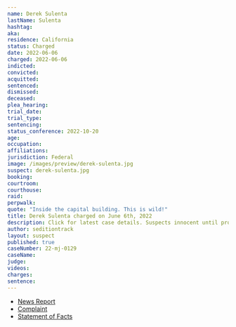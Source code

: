 ```yaml
---
name: Derek Sulenta
lastName: Sulenta
hashtag:
aka:
residence: California
status: Charged
date: 2022-06-06
charged: 2022-06-06
indicted:
convicted:
acquitted:
sentenced:
dismissed:
deceased:
plea_hearing:
trial_date:
trial_type:
sentencing:
status_conference: 2022-10-20
age:
occupation:
affiliations:
jurisdiction: Federal
image: /images/preview/derek-sulenta.jpg
suspect: derek-sulenta.jpg
booking:
courtroom:
courthouse:
raid:
perpwalk:
quote: "Inside the capital building. This is wild!"
title: Derek Sulenta charged on June 6th, 2022
description: Click for latest case details. Suspects innocent until proven guilty.
author: seditiontrack
layout: suspect
published: true
caseNumber: 22-mj-0129
caseName:
judge:
videos:
charges:
sentence:
---
```

- [News Report](https://www.msn.com/en-us/news/politics/doj-says-man-arrested-in-long-beach-bragged-dude-we-breached-the-capital/ar-AA10mJsN)
- [Complaint](https://www.justice.gov/usao-dc/case-multi-defendant/file/1524366/download)
- [Statement of Facts](https://www.justice.gov/usao-dc/case-multi-defendant/file/1524371/download)
